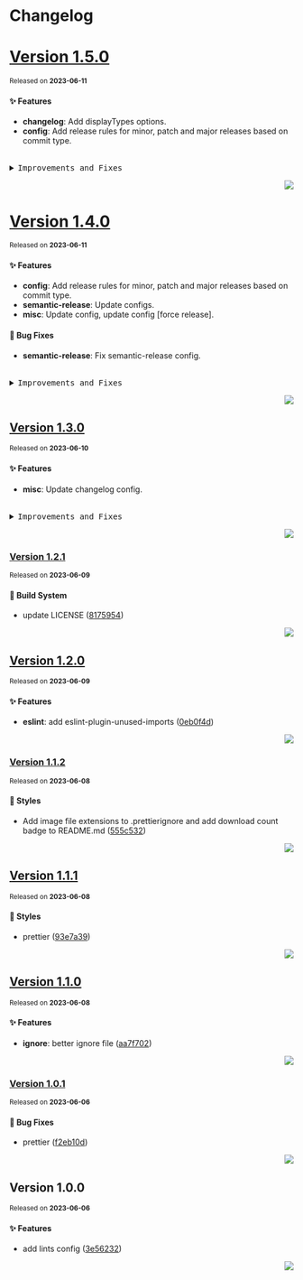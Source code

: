 <a name="readme-top"></a>

# Changelog

# [Version 1.5.0](https://github.com/lobehub/lobe-lint/compare/v1.4.0...v1.5.0)

<sup>Released on **2023-06-11**</sup>

#### ✨ Features

- **changelog**: Add displayTypes options.
- **config**: Add release rules for minor, patch and major releases based on commit type.

<br/>

<details>
<summary><kbd>Improvements and Fixes</kbd></summary>

##### What's improved

- **changelog**: Add displayTypes options ([16faf66](https://github.com/lobehub/lobe-lint/commit/16faf66))
- **config**: Add release rules for minor, patch and major releases based on commit type ([61224b6](https://github.com/lobehub/lobe-lint/commit/61224b6))

</details>

<div align="right">

[![](https://img.shields.io/badge/-BACK_TO_TOP-151515?style=flat-square)](#readme-top)

</div>

# [Version 1.4.0](https://github.com/lobehub/lobe-lint/compare/v1.3.0...v1.4.0)

<sup>Released on **2023-06-11**</sup>

#### ✨ Features

- **config**: Add release rules for minor, patch and major releases based on commit type.
- **semantic-release**: Update configs.
- **misc**: Update config, update config \[force release].

#### 🐛 Bug Fixes

- **semantic-release**: Fix semantic-release config.

<br/>

<details>
<summary><kbd>Improvements and Fixes</kbd></summary>

##### Code refactoring

- **misc**: Update config files to import from dist directory ([dac1221](https://github.com/lobehub/lobe-lint/commit/dac1221))

##### What's improved

- **config**: Add release rules for minor, patch and major releases based on commit type ([dabb122](https://github.com/lobehub/lobe-lint/commit/dabb122))
- **semantic-release**: Update configs ([738941a](https://github.com/lobehub/lobe-lint/commit/738941a))
- **misc**: Update config ([2f282fa](https://github.com/lobehub/lobe-lint/commit/2f282fa))
- **misc**: Update config \[force release] ([96a8483](https://github.com/lobehub/lobe-lint/commit/96a8483))

##### Chores

- **npmrc, package.json, src**: Update hoist patterns and packages ([2c3c741](https://github.com/lobehub/lobe-lint/commit/2c3c741))

##### What's fixed

- **semantic-release**: Fix semantic-release config ([43a4858](https://github.com/lobehub/lobe-lint/commit/43a4858))

##### Build system

- **misc**: Update package.json ([6509087](https://github.com/lobehub/lobe-lint/commit/6509087))

##### Documentation

- **misc**: Update CHANGELOG.md \[skip ci] ([2345aa2](https://github.com/lobehub/lobe-lint/commit/2345aa2))

</details>

<div align="right">

[![](https://img.shields.io/badge/-BACK_TO_TOP-151515?style=flat-square)](#readme-top)

</div>

## [Version 1.3.0](https://github.com/lobehub/lobe-lint/compare/v1.2.1...v1.3.0)

<sup>Released on **2023-06-10**</sup>

#### ✨ Features

- **misc**: Update changelog config.

<br/>

<details>
<summary><kbd>Improvements and Fixes</kbd></summary>

##### What's improved

- **misc**: Update changelog config ([158674c](https://github.com/lobehub/lobe-lint/commit/158674c))

</details>

<div align="right">

[![](https://img.shields.io/badge/-BACK_TO_TOP-151515?style=flat-square)](#readme-top)

</div>

### [Version 1.2.1](https://github.com/lobehub/lobe-lint/compare/v1.2.0...v1.2.1)

<sup>Released on **2023-06-09**</sup>

#### 👷 Build System

- update LICENSE ([8175954](https://github.com/lobehub/lobe-lint/commit/8175954))

<div align="right">

[![](https://img.shields.io/badge/-BACK_TO_TOP-151515?style=flat-square)](#readme-top)

</div>

## [Version 1.2.0](https://github.com/lobehub/lobe-lint/compare/v1.1.2...v1.2.0)

<sup>Released on **2023-06-09**</sup>

#### ✨ Features

- **eslint**: add eslint-plugin-unused-imports ([0eb0f4d](https://github.com/lobehub/lobe-lint/commit/0eb0f4d))

<div align="right">

[![](https://img.shields.io/badge/-BACK_TO_TOP-151515?style=flat-square)](#readme-top)

</div>

### [Version 1.1.2](https://github.com/lobehub/lobe-lint/compare/v1.1.1...v1.1.2)

<sup>Released on **2023-06-08**</sup>

#### 💄 Styles

- Add image file extensions to .prettierignore and add download count badge to README.md ([555c532](https://github.com/lobehub/lobe-lint/commit/555c532))

<div align="right">

[![](https://img.shields.io/badge/-BACK_TO_TOP-151515?style=flat-square)](#readme-top)

</div>

## [Version 1.1.1](https://github.com/lobehub/lobe-lint/compare/v1.1.0...v1.1.1)

<sup>Released on **2023-06-08**</sup>

#### 💄 Styles

- prettier ([93e7a39](https://github.com/lobehub/lobe-lint/commit/93e7a39))

<div align="right">

[![](https://img.shields.io/badge/-BACK_TO_TOP-151515?style=flat-square)](#readme-top)

</div>

## [Version 1.1.0](https://github.com/lobehub/lobe-lint/compare/v1.0.1...v1.1.0)

<sup>Released on **2023-06-08**</sup>

#### ✨ Features

- **ignore**: better ignore file ([aa7f702](https://github.com/lobehub/lobe-lint/commit/aa7f702))

<div align="right">

[![](https://img.shields.io/badge/-BACK_TO_TOP-151515?style=flat-square)](#readme-top)

</div>

### [Version 1.0.1](https://github.com/lobehub/lint/compare/v1.0.0...v1.0.1)

<sup>Released on **2023-06-06**</sup>

#### 🐛 Bug Fixes

- prettier ([f2eb10d](https://github.com/lobehub/lint/commit/f2eb10d))

<div align="right">

[![](https://img.shields.io/badge/-BACK_TO_TOP-151515?style=flat-square)](#readme-top)

</div>

## Version 1.0.0

<sup>Released on **2023-06-06**</sup>

#### ✨ Features

- add lints config ([3e56232](https://github.com/lobehub/lobe-lint/commit/3e56232))

<div align="right">

[![](https://img.shields.io/badge/-BACK_TO_TOP-151515?style=flat-square)](#readme-top)

</div>
